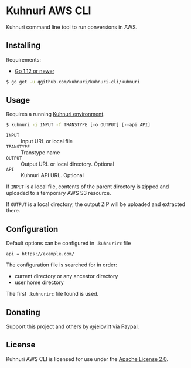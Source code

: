 # Kuhnuri AWS CLI

Kuhnuri command line tool to run conversions in AWS.

## Installing

Requirements:

* [Go 1.12 or newer](https://golang.org/dl/)

```bash
$ go get -u qgithub.com/kuhnuri/kuhnuri-cli/kuhnuri
```

## Usage

Requires a running [Kuhnuri environment](https://github.com/kuhnuri/kuhnuri-cdk).

```bash
$ kuhnuri -i INPUT -f TRANSTYPE [-o OUTPUT] [--api API]
```

<dl>
  <dt><code>INPUT</code></dt>
  <dd>Input URL or local file</dd>
  <dt><code>TRANSTYPE</code></dt>
  <dd>Transtype name</dd>
  <dt><code>OUTPUT</code></dt>
  <dd>Output URL or local directory. Optional</dd>
  <dt><code>API</code></dt>
  <dd>Kuhnuri API URL. Optional</dd>
</dl>

If `INPUT` is a local file, contents of the parent directory is zipped and uploaded to a temporary AWS S3 resource.
 
If `OUTPUT` is a local directory, the output ZIP will be uploaded and extracted there.

## Configuration

Default options can be configured in `.kuhnurirc` file

```properties
api = https://example.com/
```

The configuration file is searched for in order:

* current directory or any ancestor directory
* user home directory

The first `.kuhnurirc` file found is used.

## Donating

Support this project and others by [@jelovirt](https://github.com/jelovirt) via [Paypal](https://www.paypal.com/cgi-bin/webscr?cmd=_donations&business=jarno%40elovirta%2ecom&lc=FI&item_name=Support%20Open%20Source%20work&currency_code=EUR&bn=PP%2dDonationsBF%3abtn_donate_LG%2egif%3aNonHosted).

## License

Kuhnuri AWS CLI is licensed for use under the [Apache License 2.0](http://www.apache.org/licenses/LICENSE-2.0).
